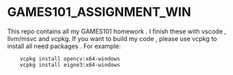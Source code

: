 # GAMES101_ASSIGNMENT_WIN
This repo contains all my GAMES101 homework . I finish these with vscode , llvm/msvc and vcpkg. 
If you want to build my code , please use vcpkg to install all need packages .
For example:
```
    vcpkg install opencv:x64-windows
    vcpkg install eigne3:x64-windows
```
